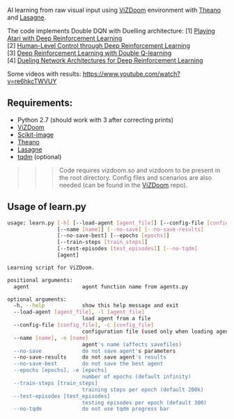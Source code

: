 AI learning from raw visual input using [ViZDoom](https://github.com/Marqt/ViZDoom) environment with [Theano](http://deeplearning.net/software/theano/) and [Lasagne](http://lasagne.readthedocs.io/en/latest/index.html).

The code implements Double DQN with Duelling architecture:
[1] [Playing Atari with Deep Reinforcement Learning](http://arxiv.org/abs/1312.5602)  
[2] [Human-Level Control through Deep Reinforcement Learning](http://home.uchicago.edu/~arij/journalclub/papers/2015_Mnih_et_al.pdf)  
[3] [Deep Reinforcement Learning with Double Q-learning](http://arxiv.org/abs/1509.06461)  
[4] [Dueling Network Architectures for Deep Reinforcement Learning](http://arxiv.org/abs/1511.06581)  


Some videos with results:
https://www.youtube.com/watch?v=re6hkcTWVUY

## Requirements:
- Python 2.7 (should work with 3 after correcting prints)
- [ViZDoom](https://github.com/openai/gym)
- [Scikit-image](http://scikit-image.org/)
- [Theano](http://deeplearning.net/software/theano/)
- [Lasagne](http://lasagne.readthedocs.io/en/latest/index.html)
- [tqdm](https://github.com/tqdm/tqdm) (optional)

>>> Code requires vizdoom.so and vizdoom to be present in the root directory. Config files and scenarios are also needed (can be found in the [ViZDoom](https://github.com/openai/gym) repo).

## Usage of learn.py

```bash
usage: learn.py [-h] [--load-agent [agent_file]] [--config-file [config_file]]
                [--name [name]] [--no-save] [--no-save-results]
                [--no-save-best] [--epochs [epochs]]
                [--train-steps [train_steps]]
                [--test-episodes [test_episodes]] [--no-tqdm]
                [agent]

Learning script for ViZDoom.

positional arguments:
  agent                 agent function name from agents.py

optional arguments:
  -h, --help            show this help message and exit
  --load-agent [agent_file], -l [agent_file]
                        load agent from a file
  --config-file [config_file], -c [config_file]
                        configuration file (used only when loading agent
  --name [name], -n [name]
                        agent's name (affects savefiles)
  --no-save             do not save agent's parameters
  --no-save-results     do not save agent's results
  --no-save-best        do not save the best agent
  --epochs [epochs], -e [epochs]
                        number of epochs (default infinity)
  --train-steps [train_steps]
                        training steps per epoch (default 200k)
  --test-episodes [test_episodes]
                        testing episodes per epoch (default 300)
  --no-tqdm             do not use tqdm progress bar

```
